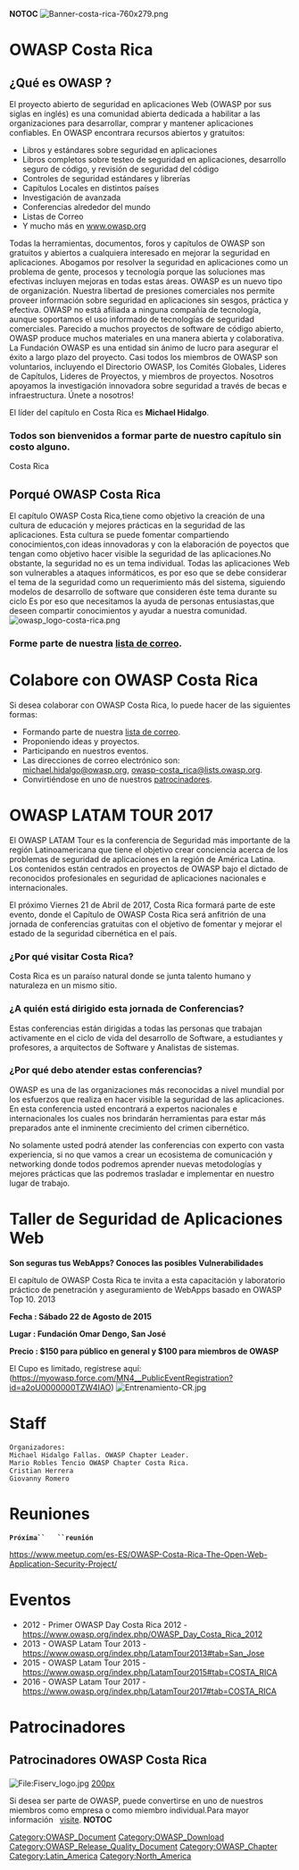 __NOTOC__
![Banner-costa-rica-760x279.png](Banner-costa-rica-760x279.png
"Banner-costa-rica-760x279.png")

# OWASP Costa Rica

## ¿Qué es OWASP ?

El proyecto abierto de seguridad en aplicaciones Web (OWASP por sus
siglas en inglés) es una comunidad abierta dedicada a habilitar a las
organizaciones para desarrollar, comprar y mantener aplicaciones
confiables. En OWASP encontrara recursos abiertos y gratuitos:

  - Libros y estándares sobre seguridad en aplicaciones
  - Libros completos sobre testeo de seguridad en aplicaciones,
    desarrollo seguro de código, y revisión de seguridad del código
  - Controles de seguridad estándares y librerías
  - Capítulos Locales en distintos países
  - Investigación de avanzada
  - Conferencias alrededor del mundo
  - Listas de Correo
  - Y mucho más en www.owasp.org

Todas la herramientas, documentos, foros y capítulos de OWASP son
gratuitos y abiertos a cualquiera interesado en mejorar la seguridad en
aplicaciones. Abogamos por resolver la seguridad en aplicaciones como un
problema de gente, procesos y tecnología porque las soluciones mas
efectivas incluyen mejoras en todas estas áreas.
OWASP es un nuevo tipo de organización. Nuestra libertad de presiones
comerciales nos permite proveer información sobre seguridad en
aplicaciones sin sesgos, práctica y efectiva.
OWASP no está afiliada a ninguna compañía de tecnología, aunque
soportamos el uso informado de tecnologías de seguridad comerciales.
Parecido a muchos proyectos de software de código abierto, OWASP produce
muchos materiales en una manera abierta y colaborativa.
La Fundación OWASP es una entidad sin ánimo de lucro para asegurar el
éxito a largo plazo del proyecto. Casi todos los miembros de OWASP son
voluntarios, incluyendo el Directorio OWASP, los Comités Globales,
Lideres de Capítulos, Lideres de Proyectos, y miembros de proyectos.
Nosotros apoyamos la investigación innovadora sobre seguridad a través
de becas e infraestructura. Únete a nosotros\!


El líder del capítulo en Costa Rica es **Michael Hidalgo**.

### **Todos son bienvenidos a formar parte de nuestro capítulo sin costo alguno.**

<paypal>Costa Rica</paypal>

## Porqué OWASP Costa Rica

El capítulo OWASP Costa Rica,tiene como objetivo la creación de una
cultura de educación y mejores prácticas en la seguridad de las
aplicaciones. Esta cultura se puede fomentar compartiendo
conocimientos,con ideas innovadoras y con la elaboración de poyectos que
tengan como objetivo hacer visible la seguridad de las aplicaciones.No
obstante, la seguridad no es un tema individual. Todas las aplicaciones
Web son vulnerables a ataques informáticos, es por eso que se debe
considerar el tema de la seguridad como un requerimiento más del
sistema, siguiendo modelos de desarrollo de software que consideren éste
tema durante su ciclo Es por eso que necesitamos la ayuda de personas
entusiastas,que deseen compartir conocimientos y ayudar a nuestra
comunidad. ![owasp_logo-costa-rica.png](owasp_logo-costa-rica.png
"owasp_logo-costa-rica.png")

### **Forme parte de nuestra [lista de correo](http://lists.owasp.org/mailman/listinfo/owasp-costa_rica).**

# Colabore con OWASP Costa Rica

Si desea colaborar con OWASP Costa Rica, lo puede hacer de las
siguientes formas:

  - Formando parte de nuestra [lista de
    correo](http://lists.owasp.org/mailman/listinfo/owasp-costa_rica).
  - Proponiendo ideas y proyectos.
  - Participando en nuestros eventos.
  - Las direcciones de correo electrónico son:
    [michael.hidalgo@owasp.org](mailto:owasp-costa_rica@lists.owasp.org), <owasp-costa_rica@lists.owasp.org>.
  - Convirtiéndose en uno de nuestros
    [patrocinadores](https://www.owasp.org/index.php/Membership).

# OWASP LATAM TOUR 2017

El OWASP LATAM Tour es la conferencia de Seguridad más importante de la
región Latinoamericana que tiene el objetivo crear conciencia acerca de
los problemas de seguridad de aplicaciones en la región de América
Latina. Los contenidos están centrados en proyectos de OWASP bajo el
dictado de reconocidos profesionales en seguridad de aplicaciones
nacionales e internacionales.

El próximo Viernes 21 de Abril de 2017, Costa Rica formará parte de este
evento, donde el Capítulo de OWASP Costa Rica será anfitrión de una
jornada de conferencias gratuitas con el objetivo de fomentar y mejorar
el estado de la seguridad cibernética en el país.

### ¿Por qué visitar Costa Rica?

Costa Rica es un paraíso natural donde se junta talento humano y
naturaleza en un mismo sitio.

### ¿A quién está dirigido esta jornada de Conferencias?

Estas conferencias están dirigidas a todas las personas que trabajan
activamente en el ciclo de vida del desarrollo de Software, a
estudiantes y profesores, a arquitectos de Software y Analistas de
sistemas.

### ¿Por qué debo atender estas conferencias?

OWASP es una de las organizaciones más reconocidas a nivel mundial por
los esfuerzos que realiza en hacer visible la seguridad de las
aplicaciones. En esta conferencia usted encontrará a expertos nacionales
e internacionales los cuales nos brindarán herramientas para estar más
preparados ante el inminente crecimiento del crimen cibernético.

No solamente usted podrá atender las conferencias con experto con vasta
experiencia, si no que vamos a crear un ecosistema de comunicación y
networking donde todos podremos aprender nuevas metodologías y mejores
prácticas que las podremos trasladar e implementar en nuestro lugar de
trabajo.

# Taller de Seguridad de Aplicaciones Web

**Son seguras tus WebApps? Conoces las posibles Vulnerabilidades**

El capítulo de OWASP Costa Rica te invita a esta capacitación y
laboratorio práctico de penetración y aseguramiento de WebApps basado en
OWASP Top 10. 2013

**Fecha : Sábado 22 de Agosto de 2015**

**Lugar : Fundación Omar Dengo, San José**

**Precio : $150 para público en general y $100 para miembros de OWASP**

El Cupo es limitado, regístrese aquí:
(https://myowasp.force.com/MN4__PublicEventRegistration?id=a2oU0000000TZW4IAO)
![Entrenamiento-CR.jpg](Entrenamiento-CR.jpg "Entrenamiento-CR.jpg")

# Staff

    Organizadores:
    Michael Hidalgo Fallas. OWASP Chapter Leader.
    Mario Robles Tencio OWASP Chapter Costa Rica.
    Cristian Herrera
    Giovanny Romero

# Reuniones

**`Próxima``   ``reunión`**

<https://www.meetup.com/es-ES/OWASP-Costa-Rica-The-Open-Web-Application-Security-Project/>



# Eventos

  - 2012 - Primer OWASP Day Costa Rica 2012 -
    <https://www.owasp.org/index.php/OWASP_Day_Costa_Rica_2012>
  - 2013 - OWASP Latam Tour 2013 -
    <https://www.owasp.org/index.php/LatamTour2013#tab=San_Jose>
  - 2015 - OWASP Latam Tour 2015 -
    <https://www.owasp.org/index.php/LatamTour2015#tab=COSTA_RICA>
  - 2016 - OWASP Latam Tour 2017 -
    <https://www.owasp.org/index.php/LatamTour2017#tab=COSTA_RICA>

# Patrocinadores

<h2>

Patrocinadores OWASP Costa Rica

</h2>

![<File:Fiserv_logo.jpg>](Fiserv_logo.jpg "File:Fiserv_logo.jpg")
[200px](image:WhiteJaguars.png "wikilink")

Si desea ser parte de OWASP, puede convertirse en uno de nuestros
miembros como empresa o como miembro individual.Para mayor información  
[visite](https://www.owasp.org/index.php/Membership).
__NOTOC__ <headertabs></headertabs>

[Category:OWASP_Document](Category:OWASP_Document "wikilink")
[Category:OWASP_Download](Category:OWASP_Download "wikilink")
[Category:OWASP_Release_Quality_Document](Category:OWASP_Release_Quality_Document "wikilink")
[Category:OWASP_Chapter](Category:OWASP_Chapter "wikilink")
[Category:Latin_America](Category:Latin_America "wikilink")
[Category:North_America](Category:North_America "wikilink")